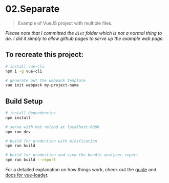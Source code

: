 # 02.Separate

> Example of VueJS project with multiple files. 

*Please note that I committed the `dist` folder which is not a normal thing to do.  I did it simply to allow github pages to serve up the example web page.*

## To recreate this project:

``` bash
# install vue-cli
npm i -g vue-cli

# generate out the webpack template
vue init webpack my-project-name
```


## Build Setup

``` bash
# install dependencies
npm install

# serve with hot reload at localhost:8080
npm run dev

# build for production with minification
npm run build

# build for production and view the bundle analyzer report
npm run build --report
```

For a detailed explanation on how things work, check out the [guide](http://vuejs-templates.github.io/webpack/) and [docs for vue-loader](http://vuejs.github.io/vue-loader).
